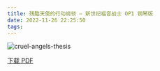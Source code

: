 ```yaml
---
title: 残酷天使的行动纲领 – 新世纪福音战士 OP1 钢琴版
date: 2022-11-26 22:25:50
tags:
---
```


![cruel-angels-thesis](https://cdn.jsdelivr.net/gh/AnotiaWang/animenz@source/img/cruel-angels-thesis.png)

[下载 PDF](https://cdn.jsdelivr.net/gh/AnotiaWang/animenz@source/sheets/cruel-angels-thesis.pdf)
